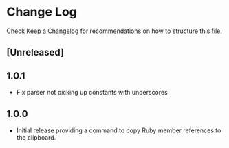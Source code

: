 # Change Log

Check [Keep a Changelog](http://keepachangelog.com/) for recommendations on how to structure this file.

## [Unreleased]

## 1.0.1

- Fix parser not picking up constants with underscores

## 1.0.0

- Initial release providing a command to copy Ruby member references to the clipboard.